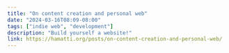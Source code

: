 ```yaml
---
title: "On content creation and personal web"
date: "2024-03-16T08:09-08:00"
tags: ["indie web", "development"]
description: "Build yourself a website!"
link: https://hamatti.org/posts/on-content-creation-and-personal-web/
---
```

